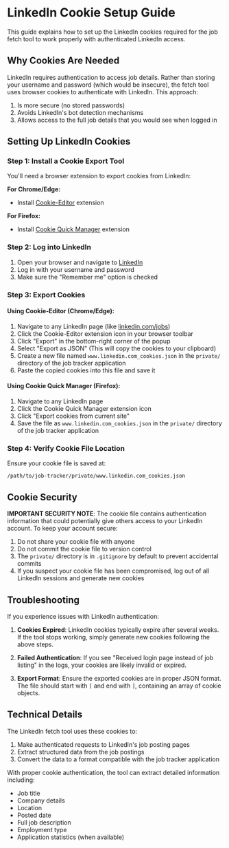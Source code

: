 # LinkedIn Cookie Setup Guide

This guide explains how to set up the LinkedIn cookies required for the job fetch tool to work properly with authenticated LinkedIn access.

## Why Cookies Are Needed

LinkedIn requires authentication to access job details. Rather than storing your username and password (which would be insecure), the fetch tool uses browser cookies to authenticate with LinkedIn. This approach:

1. Is more secure (no stored passwords)
2. Avoids LinkedIn's bot detection mechanisms
3. Allows access to the full job details that you would see when logged in

## Setting Up LinkedIn Cookies

### Step 1: Install a Cookie Export Tool

You'll need a browser extension to export cookies from LinkedIn:

**For Chrome/Edge:**
- Install [Cookie-Editor](https://chrome.google.com/webstore/detail/cookie-editor/hlkenndednhfkekhgcdicdfddnkalmdm) extension

**For Firefox:**
- Install [Cookie Quick Manager](https://addons.mozilla.org/en-US/firefox/addon/cookie-quick-manager/) extension

### Step 2: Log into LinkedIn

1. Open your browser and navigate to [LinkedIn](https://www.linkedin.com/)
2. Log in with your username and password
3. Make sure the "Remember me" option is checked

### Step 3: Export Cookies

#### Using Cookie-Editor (Chrome/Edge):

1. Navigate to any LinkedIn page (like [linkedin.com/jobs](https://www.linkedin.com/jobs/))
2. Click the Cookie-Editor extension icon in your browser toolbar
3. Click "Export" in the bottom-right corner of the popup
4. Select "Export as JSON" (This will copy the cookies to your clipboard)
5. Create a new file named `www.linkedin.com_cookies.json` in the `private/` directory of the job tracker application
6. Paste the copied cookies into this file and save it

#### Using Cookie Quick Manager (Firefox):

1. Navigate to any LinkedIn page
2. Click the Cookie Quick Manager extension icon
3. Click "Export cookies from current site"
4. Save the file as `www.linkedin.com_cookies.json` in the `private/` directory of the job tracker application

### Step 4: Verify Cookie File Location

Ensure your cookie file is saved at:

```
/path/to/job-tracker/private/www.linkedin.com_cookies.json
```

## Cookie Security

**IMPORTANT SECURITY NOTE**: The cookie file contains authentication information that could potentially give others access to your LinkedIn account. To keep your account secure:

1. Do not share your cookie file with anyone
2. Do not commit the cookie file to version control
3. The `private/` directory is in `.gitignore` by default to prevent accidental commits
4. If you suspect your cookie file has been compromised, log out of all LinkedIn sessions and generate new cookies

## Troubleshooting

If you experience issues with LinkedIn authentication:

1. **Cookies Expired**: LinkedIn cookies typically expire after several weeks. If the tool stops working, simply generate new cookies following the above steps.

2. **Failed Authentication**: If you see "Received login page instead of job listing" in the logs, your cookies are likely invalid or expired.

3. **Export Format**: Ensure the exported cookies are in proper JSON format. The file should start with `[` and end with `]`, containing an array of cookie objects.

## Technical Details

The LinkedIn fetch tool uses these cookies to:

1. Make authenticated requests to LinkedIn's job posting pages
2. Extract structured data from the job postings
3. Convert the data to a format compatible with the job tracker application

With proper cookie authentication, the tool can extract detailed information including:
- Job title
- Company details
- Location
- Posted date
- Full job description
- Employment type
- Application statistics (when available)